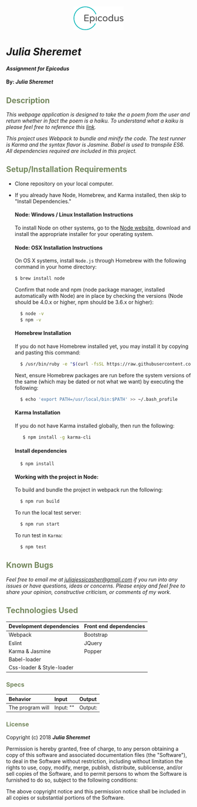 <p align="center"><img width=27% src="https://github.com/juliajessica/template-webpack-karma/blob/master/media/epicodus_logo.png"></p>

# _Julia Sheremet_

#### _Assignment for Epicodus_

#### By: _**Julia Sheremet**_

## <span style="color:#74875d;">Description</span>

_This webpage application is designed to take the a poem from the user and return whether in fact the poem is a haiku. To understand what a kaiku is please feel free to reference this <a href="https://en.wikipedia.org/wiki/Haiku">link</a>._

_This project uses Webpack to bundle and minify the code. The test runner is Karma and the syntax flavor is Jasmine. Babel is used to transpile ES6. All dependencies required are included in this project._

## <span style="color:#74875d;">Setup/Installation Requirements</span>

* Clone repository on your local computer.
* If you already have Node, Homebrew, and Karma installed, then skip to "Install Dependencies."

  #### Node: Windows / Linux Installation Instructions
  To install Node on other systems, go to the <a href="https://nodejs.org/en/">Node website</a>, download and install the appropriate installer for your operating system.
  

  #### Node: OSX Installation Instructions
  On OS X systems, install `Node.js` through Homebrew with the following command in your home directory:
    ```sh
    $ brew install node
    ```
  Confirm that node and npm (node package manager, installed automatically with Node) are in place by checking the versions (Node should be 4.0.x or higher, npm should be 3.6.x or higher):
  ```sh
    $ node -v
    $ npm -v
  ````
  #### Homebrew Installation
  If you do not have Homebrew installed yet, you may install it by copying and pasting this command:
  ```sh
    $ /usr/bin/ruby -e "$(curl -fsSL https://raw.githubusercontent.com/Homebrew/install/master/install)"
  ```
  Next, ensure Homebrew packages are run before the system versions of the same (which may be dated or not what we want) by executing the following:
  ```sh
    $ echo 'export PATH=/usr/local/bin:$PATH' >> ~/.bash_profile
  ```
  #### Karma Installation
  If you do not have Karma installed globally, then run the following:
  ```sh   
     $ npm install -g karma-cli
   ```
  #### Install dependencies
  ```Enter the following code in the command line to install all dependencies:
    $ npm install
  ```

  #### Working with the project in Node:
  To build and bundle the project in webpack run the following:
  ```sh
    $ npm run build
  ```
  To run the local test server:
  ```sh
    $ npm run start
  ```
  To run test in `Karma`:
  ```sh
    $ npm test
  ```


## <span style="color:#74875d;">Known Bugs</span>

_Feel free to email me at [juliajessicasher@gmail.com](mailto:juliajessicasher@gmail.com) if you run into any issues or have questions, ideas or concerns. Please enjoy and feel free to share your opinion, constructive criticism, or comments of my work._

## <span style="color:#74875d;">Technologies Used</span>

| Development dependencies | Front end dependencies |
| :------------ | :------------- |
| Webpack | Bootstrap |
| Eslint | JQuery |
| Karma & Jasmine | Popper
| Babel-loader |  |
| Css-loader & Style-loader | | |




### <span style="color:#74875d;">Specs</span>
| Behavior | Input | Output |
| :-------------     | :------------- | :------------- |
| The program will  | Input: "" | Output:  |



### <span style="color:#74875d;">License</span>

Copyright (c) 2018 ****_Julia Sheremet_****

Permission is hereby granted, free of charge, to any person obtaining a copy of this software and associated documentation files (the "Software"), to deal in the Software without restriction, including without limitation the rights to use, copy, modify, merge, publish, distribute, sublicense, and/or sell copies of the Software, and to permit persons to whom the Software is furnished to do so, subject to the following conditions:

The above copyright notice and this permission notice shall be included in all copies or substantial portions of the Software.

```




